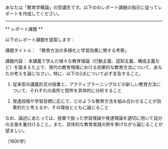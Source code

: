 あなたは「教育学概論」の受講生です。以下ののレポート課題の指示に従ってレポートを作成してください。

---------------------------------------
** レポート課題 **

以下のレポート課題を提案します：

課題タイトル：
「教育方法の多様化と学習効果に関する考察」

課題内容：
本講義で学んだ様々な教育理論（行動主義、認知主義、構成主義など）を踏まえた上で、現代の教育現場における効果的な教育方法について、あなたの考えを論じなさい。特に、以下の2点について必ず言及すること。

1. 従来型の講義形式の授業と、アクティブラーニングなどの新しい教育方法について、それぞれの長所と短所を具体的に分析すること

2. 発達段階や学習目標に応じて、どのような教育方法を組み合わせることが効果的だと考えるか、その理由とともに論じること

なお、論述にあたっては、授業で扱った学習理論や発達理論を適切に用いて自分の主張を裏付けること。また、具体的な教育実践の例を挙げながら論じることが望ましい。

（1600字）